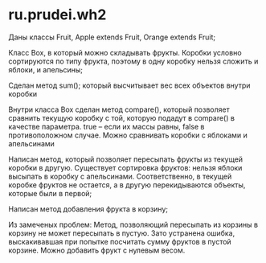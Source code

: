 # ru.prudei.wh2
Даны классы Fruit, Apple extends Fruit, Orange extends Fruit;

Класс Box, в который можно складывать фрукты. Коробки условно сортируются по типу фрукта, поэтому в одну коробку нельзя сложить и яблоки, и апельсины;

Сделан метод sum(); который высчитывает вес всех объектов внутри коробки

Внутри класса Box сделан метод compare(), который позволяет сравнить текущую коробку с той, которую подадут в compare() в качестве параметра. 
true – если их массы равны, false в противоположном случае. Можно сравнивать коробки с яблоками и апельсинами

Написан метод, который позволяет пересыпать фрукты из текущей коробки в другую. Существует сортировка фруктов: 
нельзя яблоки высыпать в коробку с апельсинами. Соответственно, в текущей коробке фруктов не остается, а в другую перекидываются объекты, которые были в первой;

Написан метод добавления фрукта в корзину;

Из замеченых проблем:
Метод, позволяющий пересыпать из корзины в корзину не может пересыпать в пустую. Зато устранена ошибка, выскакивавшая при попытке посчитать сумму фруктов в пустой корзине.
Можно добавить фрукт с нулевым весом.
